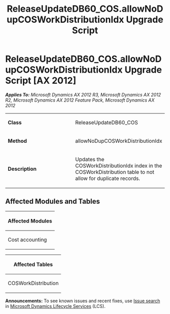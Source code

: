 ﻿---
title: ReleaseUpdateDB60_COS.allowNoDupCOSWorkDistributionIdx Upgrade Script
TOCTitle: ReleaseUpdateDB60_COS.allowNoDupCOSWorkDistributionIdx Upgrade Script
ms:assetid: 2c990be5-8166-1f99-06af-f109e85e3e65
ms:mtpsurl: https://msdn.microsoft.com/en-us/library/JJ735979(v=AX.60)
ms:contentKeyID: 49707397
ms.date: 05/18/2015
mtps_version: v=AX.60
---

# ReleaseUpdateDB60\_COS.allowNoDupCOSWorkDistributionIdx Upgrade Script [AX 2012]


_**Applies To:** Microsoft Dynamics AX 2012 R3, Microsoft Dynamics AX 2012 R2, Microsoft Dynamics AX 2012 Feature Pack, Microsoft Dynamics AX 2012_

<table>
<colgroup>
<col style="width: 50%" />
<col style="width: 50%" />
</colgroup>
<tbody>
<tr class="odd">
<td><p><strong>Class</strong></p></td>
<td><p>ReleaseUpdateDB60_COS</p></td>
</tr>
<tr class="even">
<td><p><strong>Method</strong></p></td>
<td><p>allowNoDupCOSWorkDistributionIdx</p></td>
</tr>
<tr class="odd">
<td><p><strong>Description</strong></p></td>
<td><p>Updates the COSWorkDistributionIdx index in the COSWorkDistribution table to not allow for duplicate records.</p></td>
</tr>
</tbody>
</table>


## Affected Modules and Tables

<table>
<colgroup>
<col style="width: 100%" />
</colgroup>
<thead>
<tr class="header">
<th><p>Affected Modules</p></th>
</tr>
</thead>
<tbody>
<tr class="odd">
<td><p>Cost accounting</p></td>
</tr>
</tbody>
</table>


<table>
<colgroup>
<col style="width: 100%" />
</colgroup>
<thead>
<tr class="header">
<th><p>Affected Tables</p></th>
</tr>
</thead>
<tbody>
<tr class="odd">
<td><p>COSWorkDistribution</p></td>
</tr>
</tbody>
</table>

  
**Announcements:** To see known issues and recent fixes, use [Issue search](http://go.microsoft.com/fwlink/?linkid=389258) in [Microsoft Dynamics Lifecycle Services](http://go.microsoft.com/fwlink/?linkid=306505) (LCS).

